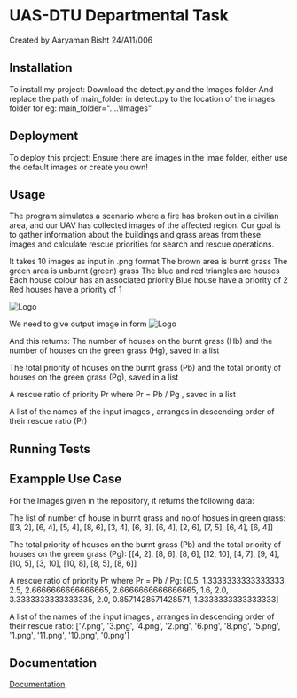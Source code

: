 
# UAS-DTU Departmental Task

Created by Aaryaman Bisht
24/A11/006



## Installation

To install my project:
Download the detect.py and the Images folder
And replace the path of main_folder in detect.py to the location of the images folder
for eg:
main_folder="....\\Images"



    
## Deployment

To deploy this project:
Ensure there are images in the imae folder, either use the default images or create you own!




## Usage

The program simulates a scenario where a fire has broken out in a civilian area, and our UAV has collected images of the affected region. Our goal is to gather information about the buildings and grass areas from these images and calculate rescue priorities for search and rescue operations.

It takes 10 images as input in .png format
The brown area is burnt grass
The green area is unburnt (green) grass
The blue and red triangles are houses
Each house colour has an associated priority
Blue house have a priority of 2
Red houses have a priority of 1



![Logo](https://i.ibb.co/5rPkW3R/Screenshot-2024-10-01-234705.png)

We need to give output image in form
![Logo](https://i.ibb.co/4NtDmX9/Screenshot-2024-10-02-172845.png)


And this returns:
The number of houses on the burnt grass (Hb) and the number of houses on the green grass (Hg), saved in a list

The total priority of houses on the burnt grass (Pb) and the total priority of houses on the green grass (Pg), saved in a list

A rescue ratio of priority Pr where Pr = Pb / Pg , saved in a list

A list of the names of the input images , arranges in descending order of their rescue ratio
(Pr)
## Running Tests




## Exampple Use Case

For the Images given in the repository, it returns the following data:

The list of number of house in burnt grass and no.of hosues in green grass:
 [[3, 2], [6, 4], [5, 4], [8, 6], [3, 4], [6, 3], [6, 4], [2, 6], [7, 5], [6, 4], [6, 4]]

The total priority of houses on the burnt grass (Pb) and the total priority of houses on the green grass (Pg):
 [[4, 2], [8, 6], [8, 6], [12, 10], [4, 7], [9, 4], [10, 5], [3, 10], [10, 8], [8, 5], [8, 6]]

A rescue ratio of priority Pr where Pr = Pb / Pg:
 [0.5, 1.3333333333333333, 2.5, 2.6666666666666665, 2.6666666666666665, 1.6, 2.0, 3.3333333333333335, 2.0, 0.8571428571428571, 1.3333333333333333]
 
A list of the names of the input images , arranges in descending order of their rescue ratio:
 ['7.png', '3.png', '4.png', '2.png', '6.png', '8.png', '5.png', '1.png', '11.png', '10.png', '0.png']


## Documentation

[Documentation](https://github.com/ScriptedLines/ForestFire_Rescue_Detector/blob/main/Documentation.docx)

